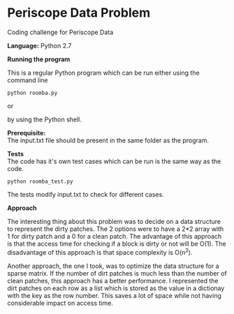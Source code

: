 # Periscope Data Problem
Coding challenge for Periscope Data

**Language:** Python 2.7

**Running the program**

This is a regular Python program which can be run either using the command line 
```
python roomba.py 
```

or    

by using the Python shell.   

**Prerequisite:**  
The input.txt file should be present in the same folder as the program.  


**Tests**  
The code has it's own test cases which can be run is the same way as the code.  
```
python roomba_test.py
```
The tests modify input.txt to check for different cases.  

**Approach**  

The interesting thing about this problem was to decide on a data structure to represent the dirty patches. The 2 options were to have a 2*2 array with 1 for dirty patch and a 0 for a clean patch. The advantage of this approach is that the access time for checking if a block is dirty or not will be O(1). The disadvantage of this approach is that space complexity is O(n<sup>2</sup>).  

Another approach, the one I took, was to optimize the data structure for a sparse matrix. If the number of dirt patches is much less than the number of clean patches, this approach has a better performance. I represented the dirt patches on each row as a list which is stored as the value in a dictionay with the key as the row number. This saves a lot of space while not having considerable impact on access time.



